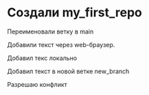 # Создали my_first_repo

Переименовали ветку в main

Добавили текст через web-браузер.

Добавил текс локально

Добавил текст в новой ветке new_branch

Разрешаю конфликт
